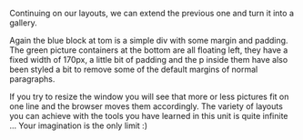 Continuing on our layouts, we can extend the previous one and turn it into a gallery.

Again the blue block at tom is a simple div with some margin and padding.
The green picture containers at the bottom are all floating left, they have a fixed width of 170px, a little bit of padding and the p inside them have also been styled a bit to remove some of the default margins of normal paragraphs.

If you try to resize the window you will see that more or less pictures fit on one line and the browser moves them accordingly. The variety  of layouts you can achieve with the tools you have learned in this unit is quite infinite ... Your imagination is the only limit :)